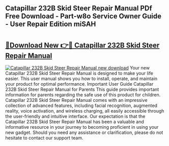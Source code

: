 ## Catapillar 232B Skid Steer Repair Manual PDf Free Download - Part-w8o Service Owner Guide - User Repair Edition miSAH

# <h2><a href="http://bc26155.oget.top/?id=Catapillar+232B+Skid+Steer+Repair+Manual">🔗Download New 👉🔴 Catapillar 232B Skid Steer Repair Manual</a></h2>

[![Catapillar 232B Skid Steer Repair Manual new download](https://i.imgur.com/5g1atiW.png)](http://bc26155.oget.top/?id=Catapillar+232B+Skid+Steer+Repair+Manual)
Your new Catapillar 232B Skid Steer Repair Manual is designed to make your life easier. This user manual shows you how to install, operate, and maintain your product for optimal performance. Important User Guide Catapillar 232B Skid Steer Repair Manual for Parents This guide provides important information for parents regarding the safe use of this product for children. Catapillar 232B Skid Steer Repair Manual comes with an impressive collection of advanced features, including facial recognition, augmented reality, voice activation, and wireless charging, all easily accessible through the user-friendly and intuitive interface. Our expectation is that the Catapillar 232B Skid Steer Repair Manual has been a valuable and informative resource in your journey to becoming proficient in using your new gadget. Should you need any assistance or clarification, please do not hesitate to contact our support team.
